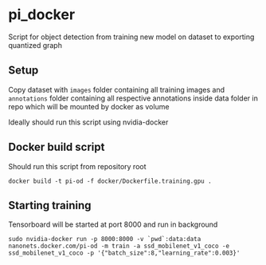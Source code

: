 # pi_docker

Script for object detection from training new model on dataset to exporting quantized graph

## Setup
Copy dataset with `images` folder containing all training images and `annotations` folder containing all respective annotations inside data folder in repo which will be mounted by docker as volume

Ideally should run this script using nvidia-docker

## Docker build script
Should run this script from repository root
```
docker build -t pi-od -f docker/Dockerfile.training.gpu .
```

## Starting training
Tensorboard will be started at port 8000 and run in background

```
sudo nvidia-docker run -p 8000:8000 -v `pwd`:data:data nanonets.docker.com/pi-od -m train -a ssd_mobilenet_v1_coco -e ssd_mobilenet_v1_coco -p '{"batch_size":8,"learning_rate":0.003}'
```